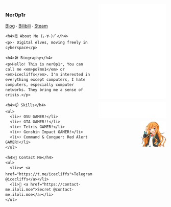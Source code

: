 <div style="display: flex; align-items: flex-start; gap: 20px;">

  <!-- 左边文字部分 -->
  <div style="flex: 1;">
    <h3>Ner0p1r</h3>
    <p>
      <a href="https://iloli.moe/">Blog</a> ∙
      <a href="https://space.bilibili.com/28645589">Bilibili</a> ∙
      <a href="https://steamcommunity.com/id/icecliffs">Steam</a>
    </p>

    <h4>🗒 About Me (｡･∀･)ﾉﾞ</h4>
    <p>- Digital elves, moving freely in cyberspace</p>

    <h4>🛠 Biography</h4>
    <p>Hello! This is ner0p1r, You can call me <em>po7mn1</em> or <em>icecliffs</em>. I'm interested in everything except computers, I hate computers, especially computer networks. They bring me a sense of crisis.</p>

    <h4>📫 Skills</h4>
    <ul>
      <li>⚡ OSU GAMER!</li>
      <li>⚡ GTA GAMER!!</li>
      <li>⚡ Tetris GAMER!</li>
      <li>⚡ Genshin Impact GAMER!</li>
      <li>⚡ Command & Conquer: Red Alert GAMER!</li>
    </ul>

    <h4>📧 Contact Me</h4>
    <ul>
      <li>🛩️ <a href="https://t.me/icecliffs">Telegram @icecliffs</a></li>
      <li>🔗 <a href="https://contact-me.iloli.moe">Secret @contact-me.iloli.moe</a></li>
    </ul>
  </div>

  <!-- 右边图片部分 -->
  <div style="display: flex; flex-direction: column; align-items: flex-end; gap: 10px;">
    <img src="/github-metrics.svg" width="420px">
    <img src="/anilist.svg" width="420px">
    <img src="https://github.com/icecliffs/icecliffs/blob/master/assets/Amatsuka-Mao.png" width="80px">
  </div>

</div>

